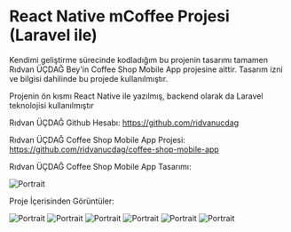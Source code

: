 # React Native mCoffee Projesi (Laravel ile)

Kendimi geliştirme sürecinde kodladığım bu projenin tasarımı tamamen Rıdvan ÜÇDAĞ Bey'in Coffee Shop Mobile App projesine aittir. Tasarım izni ve bilgisi dahilinde bu projede kullanılmıştır.

Projenin ön kısmı React Native ile yazılmış, backend olarak da Laravel teknolojisi kullanılmıştır

Rıdvan ÜÇDAĞ Github Hesabı: https://github.com/ridvanucdag

Rıdvan ÜÇDAĞ Coffee Shop Mobile App Projesi: https://github.com/ridvanucdag/coffee-shop-mobile-app

Rıdvan ÜÇDAĞ Coffee Shop Mobile App Tasarımı:

![Portrait](assets/ridvan_ucdag_coffee_app_design.png)

Proje İçerisinden Görüntüler:

![Portrait](assets/1.png)
![Portrait](assets/2.png)
![Portrait](assets/3.png)
![Portrait](assets/4.png)
![Portrait](assets/5.png)
![Portrait](assets/6.png)
